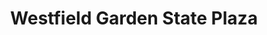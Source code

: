 ---
title: "Westfield Garden State Plaza"
url: /paramus/westfield-garden-state-plaza/
shop: Einkaufszentrum
---